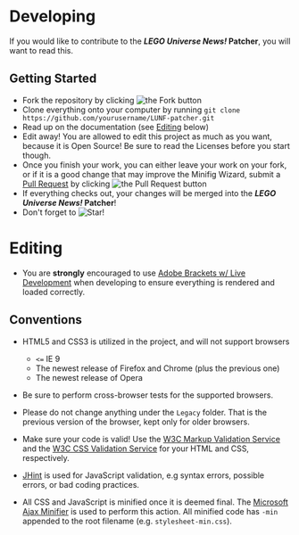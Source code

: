 # Developing #

If you would like to contribute to the **_LEGO Universe News!_ Patcher**, you will want to read this.

## Getting Started ##

* Fork the repository by clicking ![the Fork button](http://i81.servimg.com/u/f81/16/33/06/11/forkme12.png)
* Clone everything onto your computer by running `git clone https://github.com/yourusername/LUNF-patcher.git`
* Read up on the documentation (see [Editing](#editing) below)
* Edit away! You are allowed to edit this project as much as you want, because it is Open Source! Be sure to read the Licenses before you start though.
* Once you finish your work, you can either leave your work on your fork, or if it is a good change that may improve the Minifig Wizard,
submit a [Pull Request](https://github.com/LEGOUniverseNews/LUNF-patcher/pulls) by clicking ![the Pull Request button](http://i81.servimg.com/u/f81/16/33/06/11/pullre10.png)
* If everything checks out, your changes will be merged into the **_LEGO Universe News!_ Patcher**!
* Don't forget to ![Star!](http://i81.servimg.com/u/f81/16/33/06/11/star11.png)

# Editing #

* You are **strongly** encouraged to use [Adobe Brackets w/ Live Development](http://brackets.io)
when developing to ensure everything is rendered and loaded correctly.

## Conventions ##

* HTML5 and CSS3 is utilized in the project, and will not support browsers
    * `<=` IE 9
    * The newest release of Firefox and Chrome (plus the previous one)
    * The newest release of Opera

* Be sure to perform cross-browser tests for the supported browsers.
* Please do not change anything under the `Legacy` folder. That is the previous version of the browser, kept only for older browsers.
* Make sure your code is valid! Use the [W3C Markup Validation Service](http://validator.w3.org) and the [W3C CSS Validation Service](http://jigsaw.w3.org/css-validator/) for your HTML and CSS, respectively.
*  [JHint](http://jshint.com) is used for JavaScript validation, e.g syntax errors, possible errors, or bad coding practices.

* All CSS and JavaScript is minified once it is deemed final. The [Microsoft Ajax Minifier](http://ajaxmin.codeplex.com) is used to perform this action.
All minified code has `-min` appended to the root filename (e.g. `stylesheet-min.css`).
